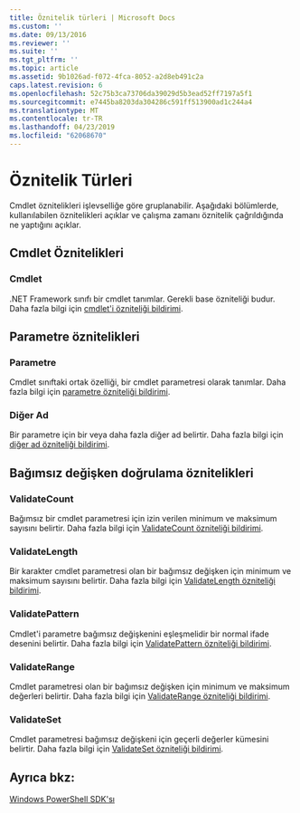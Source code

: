 ```yaml
---
title: Öznitelik türleri | Microsoft Docs
ms.custom: ''
ms.date: 09/13/2016
ms.reviewer: ''
ms.suite: ''
ms.tgt_pltfrm: ''
ms.topic: article
ms.assetid: 9b1026ad-f072-4fca-8052-a2d8eb491c2a
caps.latest.revision: 6
ms.openlocfilehash: 52c75b3ca73706da39029d5b3ead52ff7197a5f1
ms.sourcegitcommit: e7445ba8203da304286c591ff513900ad1c244a4
ms.translationtype: MT
ms.contentlocale: tr-TR
ms.lasthandoff: 04/23/2019
ms.locfileid: "62068670"
---
```

# <a name="attribute-types"></a>Öznitelik Türleri

Cmdlet öznitelikleri işlevselliğe göre gruplanabilir.
Aşağıdaki bölümlerde, kullanılabilen öznitelikleri açıklar ve çalışma zamanı öznitelik çağrıldığında ne yaptığını açıklar.

## <a name="cmdlet-attributes"></a>Cmdlet Öznitelikleri

### <a name="cmdlet"></a>Cmdlet

.NET Framework sınıfı bir cmdlet tanımlar.
Gerekli base özniteliği budur.
Daha fazla bilgi için [cmdlet'i özniteliği bildirimi](./cmdlet-attribute-declaration.md).

## <a name="parameter-attributes"></a>Parametre öznitelikleri

### <a name="parameter"></a>Parametre

Cmdlet sınıftaki ortak özelliği, bir cmdlet parametresi olarak tanımlar.
Daha fazla bilgi için [parametre özniteliği bildirimi](./parameter-attribute-declaration.md).

### <a name="alias"></a>Diğer Ad

Bir parametre için bir veya daha fazla diğer ad belirtir.
Daha fazla bilgi için [diğer ad özniteliği bildirimi](./alias-attribute-declaration.md).

## <a name="argument-validation-attributes"></a>Bağımsız değişken doğrulama öznitelikleri

### <a name="validatecount"></a>ValidateCount

Bağımsız bir cmdlet parametresi için izin verilen minimum ve maksimum sayısını belirtir.
Daha fazla bilgi için [ValidateCount özniteliği bildirimi](./validatecount-attribute-declaration.md).

### <a name="validatelength"></a>ValidateLength

Bir karakter cmdlet parametresi olan bir bağımsız değişken için minimum ve maksimum sayısını belirtir.
Daha fazla bilgi için [ValidateLength özniteliği bildirimi](./validatelength-attribute-declaration.md).

### <a name="validatepattern"></a>ValidatePattern

Cmdlet'i parametre bağımsız değişkenini eşleşmelidir bir normal ifade desenini belirtir.
Daha fazla bilgi için [ValidatePattern özniteliği bildirimi](./validatepattern-attribute-declaration.md).

### <a name="validaterange"></a>ValidateRange

Cmdlet parametresi olan bir bağımsız değişken için minimum ve maksimum değerleri belirtir.
Daha fazla bilgi için [ValidateRange özniteliği bildirimi](./validaterange-attribute-declaration.md).

### <a name="validateset"></a>ValidateSet

Cmdlet parametresi bağımsız değişkeni için geçerli değerler kümesini belirtir.
Daha fazla bilgi için [ValidateSet özniteliği bildirimi](./validateset-attribute-declaration.md).

## <a name="see-also"></a>Ayrıca bkz:

[Windows PowerShell SDK'sı](../windows-powershell-reference.md)
